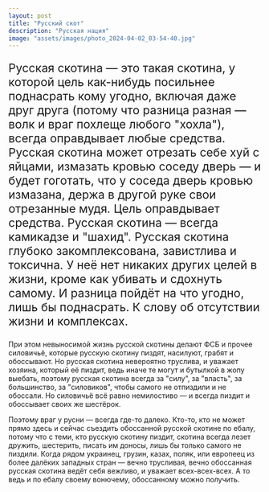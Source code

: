 ```yaml
---
layout: post
title: "Русский скот"
description: "Русская нация"
image: "assets/images/photo_2024-04-02_03-54-40.jpg"
---
```

<p style="font-size: 23px;">Русская скотина — это такая скотина, у которой цель как-нибудь посильнее поднасрать кому угодно, включая даже друг друга (потому что разница разная — волк и враг похлеще любого "хохла"), всегда оправдывает любые средства. Русская  скотина может отрезать себе хуй с яйцами, измазать кровью соседу дверь — и будет гоготать, что у соседа дверь кровью измазана, держа в другой руке свои отрезанные мудя. Цель оправдывает средства. Русская скотина — всегда камикадзе и "шахид". Русская скотина глубоко закомплексована, завистлива и токсична. У неё нет никаких других целей в жизни, кроме как убивать и сдохнуть самому. И разница пойдёт на что угодно, лишь бы поднасрать. К слову об отсутствии жизни и комплексах.

При этом невыносимой жизнь русской скотины делают ФСБ и прочее силовичьё, которые русскую скотину пиздят, насилуют, грабят и обоссывают. Но русская скотина невероятно труслива, и уважает хозяина, который её пиздит, ведь иначе те могут и бутылкой в жопу выебать, поэтому русская  скотина всегда за "силу", за "власть", за большинство, за "силовиков", чтобы самого не отпиздили и не обоссали. Но силовичьё всё равно немилостиво — и всегда пиздит и обоссывает своих же шестёрок. 

Поэтому враг у русни — всегда где-то далеко. Кто-то, кто не может прямо здесь и сейчас съездить обоссанной русской  скотине по ебалу, потому что с теми, кто русскую  скотину пиздит, скотина всегда лезет дружить, шестерить, писать им доносы, лишь бы только самого не пиздили. Когда рядом украинец, грузин, казах, поляк, или европеец из более далёких западных стран — вечно трусливая, вечно обоссанная русская скотина ведёт себя вежливо, и уважает всех-всех-всех. А то ведь и по ебалу своему вонючему, обоссанному можно получить.</p>
